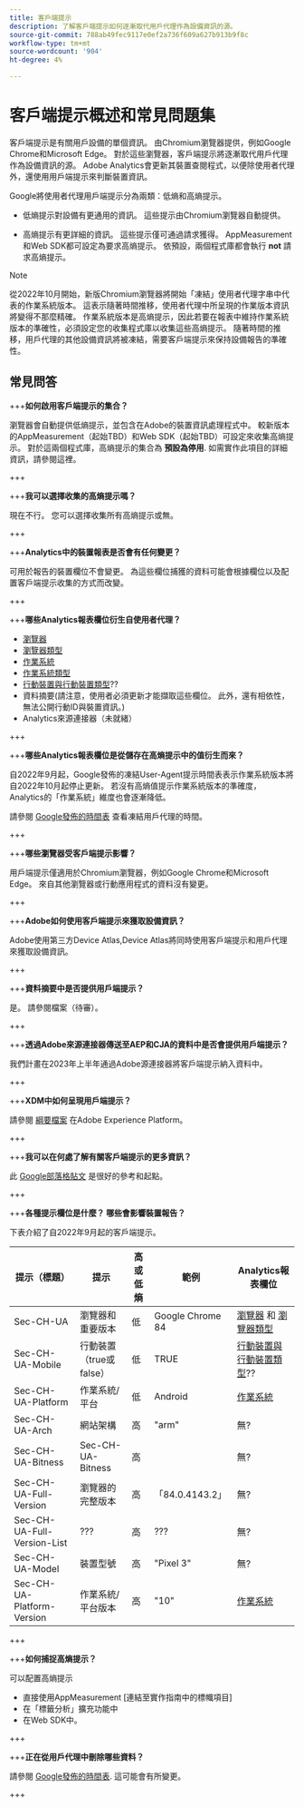 ```yaml
---
title: 客戶端提示
description: 了解客戶端提示如何逐漸取代用戶代理作為設備資訊的源。
source-git-commit: 788ab49fec9117e0ef2a736f609a627b913b9f8c
workflow-type: tm+mt
source-wordcount: '904'
ht-degree: 4%

---
```



# 客戶端提示概述和常見問題集

客戶端提示是有關用戶設備的單個資訊。 由Chromium瀏覽器提供，例如Google Chrome和Microsoft Edge。 對於這些瀏覽器，客戶端提示將逐漸取代用戶代理作為設備資訊的源。 Adobe Analytics會更新其裝置查閱程式，以便除使用者代理外，還使用用戶端提示來判斷裝置資訊。

Google將使用者代理用戶端提示分為兩類：低熵和高熵提示。

* 低熵提示對設備有更通用的資訊。 這些提示由Chromium瀏覽器自動提供。

* 高熵提示有更詳細的資訊。 這些提示僅可通過請求獲得。 AppMeasurement和Web SDK都可設定為要求高熵提示。 依預設，兩個程式庫都會執行 **not** 請求高熵提示。

>[!NOTE]
>
>從2022年10月開始，新版Chromium瀏覽器將開始「凍結」使用者代理字串中代表的作業系統版本。 這表示隨著時間推移，使用者代理中所呈現的作業版本資訊將變得不那麼精確。 作業系統版本是高熵提示，因此若要在報表中維持作業系統版本的準確性，必須設定您的收集程式庫以收集這些高熵提示。 隨著時間的推移，用戶代理的其他設備資訊將被凍結，需要客戶端提示來保持設備報告的準確性。

## 常見問答

+++**如何啟用客戶端提示的集合？**

瀏覽器會自動提供低熵提示，並包含在Adobe的裝置資訊處理程式中。 較新版本的AppMeasurement（起始TBD）和Web SDK（起始TBD）可設定來收集高熵提示。 對於這兩個程式庫，高熵提示的集合為 **預設為停用**. 如需實作此項目的詳細資訊，請參閱這裡。

+++

+++**我可以選擇收集的高熵提示嗎？**

現在不行。 您可以選擇收集所有高熵提示或無。

+++

+++**Analytics中的裝置報表是否會有任何變更？**

可用於報告的裝置欄位不會變更。 為這些欄位捕獲的資料可能會根據欄位以及配置客戶端提示收集的方式而改變。

+++

+++**哪些Analytics報表欄位衍生自使用者代理？**

* [瀏覽器](https://experienceleague.adobe.com/docs/analytics/components/dimensions/browser.html?lang=en)
* [瀏覽器類型](https://experienceleague.adobe.com/docs/analytics/components/dimensions/browser-type.html?lang=en)
* [作業系統 ](https://experienceleague.adobe.com/docs/analytics/components/dimensions/operating-systems.html?lang=en)
* [作業系統類型](https://experienceleague.adobe.com/docs/analytics/components/dimensions/operating-system-types.html?lang=en)
* [行動裝置與行動裝置類型](https://experienceleague.adobe.com/docs/analytics/components/dimensions/mobile-dimensions.html?lang=en)??
* 資料摘要(請注意，使用者必須更新才能擷取這些欄位。 此外，還有相依性，無法公開行動ID與裝置資訊。)
* Analytics來源連接器（未就緒）

+++

+++**哪些Analytics報表欄位是從儲存在高熵提示中的值衍生而來？**

自2022年9月起，Google發佈的凍結User-Agent提示時間表表示作業系統版本將自2022年10月起停止更新。 若沒有高熵值提示作業系統版本的準確度，Analytics的「作業系統」維度也會逐漸降低。

請參閱 [Google發佈的時間表](https://blog.chromium.org/2021/09/user-agent-reduction-origin-trial-and-dates.html) 查看凍結用戶代理的時間。

+++

+++**哪些瀏覽器受客戶端提示影響？**

用戶端提示僅適用於Chromium瀏覽器，例如Google Chrome和Microsoft Edge。 來自其他瀏覽器或行動應用程式的資料沒有變更。

+++

+++**Adobe如何使用客戶端提示來獲取設備資訊？**

Adobe使用第三方Device Atlas,Device Atlas將同時使用客戶端提示和用戶代理來獲取設備資訊。

+++

+++**資料摘要中是否提供用戶端提示？**

是。 請參閱檔案（待審）。

+++

+++**透過Adobe來源連接器傳送至AEP和CJA的資料中是否會提供用戶端提示？**

我們計畫在2023年上半年通過Adobe源連接器將客戶端提示納入資料中。

+++

+++**XDM中如何呈現用戶端提示？**

請參閱 [綱要檔案](https://github.com/adobe/xdm/blob/master/components/datatypes/browserdetails.schema.json#L121) 在Adobe Experience Platform。

+++

+++**我可以在何處了解有關客戶端提示的更多資訊？**

此 [Google部落格貼文](https://web.dev/user-agent-client-hints/) 是很好的參考和起點。

+++

+++**各種提示欄位是什麼？ 哪些會影響裝置報告？**

下表介紹了自2022年9月起的客戶端提示。

| 提示（標題） | 提示 | 高或低熵 | 範例 | Analytics報表欄位 |
| --- | --- | --- | --- | --- |
| Sec-CH-UA | 瀏覽器和重要版本 | 低 | Google Chrome 84 | [瀏覽器](https://experienceleague.adobe.com/docs/analytics/components/dimensions/browser.html?lang=en) 和 [瀏覽器類型](https://experienceleague.adobe.com/docs/analytics/components/dimensions/browser-type.html?lang=en) |
| Sec-CH-UA-Mobile | 行動裝置（true或false） | 低 | TRUE | [行動裝置與行動裝置類型](https://experienceleague.adobe.com/docs/analytics/components/dimensions/mobile-dimensions.html?lang=en)?? |
| Sec-CH-UA-Platform | 作業系統/平台 | 低 | Android | [作業系統 ](https://experienceleague.adobe.com/docs/analytics/components/dimensions/operating-systems.html?lang=en) |
| Sec-CH-UA-Arch | 網站架構 | 高 | &quot;arm&quot; | 無? |
| Sec-CH-UA-Bitness | Sec-CH-UA-Bitness | 高 |  | 無? |
| Sec-CH-UA-Full-Version | 瀏覽器的完整版本 | 高 | 「84.0.4143.2」 | 無? |
| Sec-CH-UA-Full-Version-List | ??? | 高 | ??? | 無? |
| Sec-CH-UA-Model | 裝置型號 | 高 | &quot;Pixel 3&quot; | 無? |
| Sec-CH-UA-Platform-Version | 作業系統/平台版本 | 高 | &quot;10&quot; | [作業系統 ](https://experienceleague.adobe.com/docs/analytics/components/dimensions/operating-systems.html?lang=en) |

+++

+++**如何捕捉高熵提示？**

可以配置高熵提示

* 直接使用AppMeasurement [連結至實作指南中的標幟項目]
* 在「標籤分析」擴充功能中
* 在Web SDK中。

+++

+++**正在從用戶代理中刪除哪些資料？**

請參閱 [Google發佈的時間表](https://blog.chromium.org/2021/09/user-agent-reduction-origin-trial-and-dates.html). 這可能會有所變更。

+++